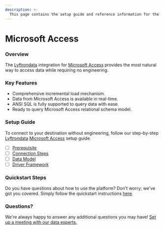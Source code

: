 ```yaml
---
description: >-
  This page contains the setup guide and reference information for the Microsoft Access source connector.
---
```


# Microsoft Access

### Overview

The [Lyftrondata](https://www.lyftrondata.com/) integration for [Microsoft Access](None) provides the most natural way to access data while requiring no engineering.

### Key Features

* Comprehensive incremental load mechanism.
* Data from Microsoft Access is available in real-time.&#x20;
* ANSI SQL is fully supported to query data with ease.
* Ready to query Microsoft Access relational schema model.

### Setup Guide

To connect to your destination without engineering, follow our step-by-step [Lyftrondata](https://www.lyftrondata.com/)  [Microsoft Access](None) setup guide.

* [ ] [Prerequisite](prerequisite.md)
* [ ] [Connection Steps](connection-steps.md)
* [ ] [Data Model](data-model/erd.md)
* [ ] [Driver Framework](driver-framework/)

### Quickstart Steps

Do you have questions about how to use the platform? Don't worry; we've got you covered. Simply follow the quickstart instructions [here](../README.md).

### Questions? <a href="#questions" id="questions"></a>

We're always happy to answer any additional questions you may have! [Set up a meeting with our data experts.](https://www.lyftrondata.com/book-a-meeting/)

